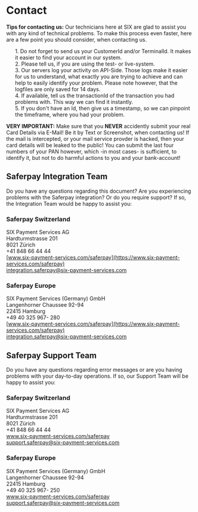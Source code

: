 # Contact
<div class="info">
  <p><strong><i class="glyphicon glyphicon-hand-right"></i> Tips for contacting us:</strong>
  Our technicians here at SIX are glad to assist you with any kind of technical problems. To make this process even faster, here are a few point you should consider, when contacting us.
  </p>
  <ul style="list-style: none;">
    <li>1. Do not forget to send us your CustomerId and/or TerminalId. It makes it easier to find your account in our system.</li>
    <li>2. Please tell us, if you are using the test- or live-system.</li>
    <li>3. Our servers log your activity on API-Side. Those logs make it easier for us to understand, what exactly you are trying to achieve and can help to easily identify your problem. Please note however, that the logfiles are only saved for 14 days.</li>
    <li>4. If available, tell us the transactionId of the transaction you had problems with. This way we can find it instantly.</li>
    <li>5. If you don't have an Id, then give us a timestamp, so we can pinpoint the timeframe, where you had your problem.</li>
  </ul>
</div>

<div class="warning">
  <p><strong>VERY IMPORTANT:</strong> Make sure that you <strong>NEVER</strong> accidently submit your real Card Details via E-Mail! Be it by Text or Screenshot, when contacting us! If the mail is intercepted, or your mail service provder is hacked, then your card details will be leaked to the public! You can submit the last four numbers of your PAN however, which -in most cases- is sufficient, to identify it, but not to do harmful actions to you and your bank-account!</p>
</div>

## Saferpay Integration Team

Do you have any questions regarding this document? Are you experiencing problems with the Saferpay integration? Or do you require support? If so, the Integration Team would be happy to assist you:

### Saferpay Switzerland

SIX Payment Services AG<br/>
Hardturmstrasse 201<br/>
8021 Zürich<br/>
+41 848 66 44 44<br/>
[www.six-payment-services.com/saferpay](https://www.six-payment-services.com/saferpay)<br/>
[integration.saferpay@six-payment-services.com](mailto:integration.saferpay@six-payment-services.com)


### Saferpay Europe

SIX Payment Services (Germany) GmbH<br/>
Langenhorner Chaussee 92-94<br/>
22415 Hamburg<br/>
+49 40 325 967- 280<br/>
[www.six-payment-services.com/saferpay](https://www.six-payment-services.com/saferpay)<br/>
[integration.saferpay@six-payment-services.com](mailto:integration.saferpay@six-payment-services.com)


## Saferpay Support Team
Do you have any questions regarding error messages or are you having problems with your day-to-day operations. If so, our Support Team will be happy to assist you:

### Saferpay Switzerland <br />
SIX Payment Services AG <br />
Hardturmstrasse 201 <br />
8021 Zürich <br />
+41 848 66 44 44 <br />
www.six-payment-services.com/saferpay <br /> 
support.saferpay@six-payment-services.com <br />

### Saferpay Europe
SIX Payment Services (Germany) GmbH <br />
Langenhorner Chaussee 92-94 <br />
22415 Hamburg <br />
+49 40 325 967- 250 <br />
www.six-payment-services.com/saferpay <br /> 
support.saferpay@six-payment-services.com <br />
